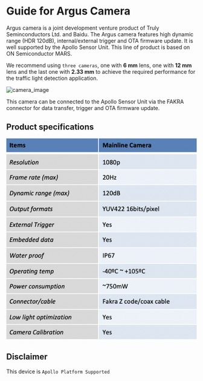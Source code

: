 # Guide for Argus Camera

Argus camera is a joint development venture product of Truly Seminconductors Ltd. and Baidu. The Argus camera features high dynamic range (HDR 120dB), internal/external trigger and OTA firmware update. It is well supported by the Apollo Sensor Unit. This line of product is based on ON Semiconductor MARS. 

We recommend using ```three cameras```, one with **6 mm** lens, one with **12 mm** lens and the last one with **2.33 mm** to achieve the required performance for the traffic light detection application. 

![camera_image](images/Argus_pic.png)

This camera can be connected to the Apollo Sensor Unit via the FAKRA connector for data transfer, trigger and OTA firmware update.

## Product specifications

![specs_image](images/Argus_specs2.png)

## Disclaimer

This device is `Apollo Platform Supported`